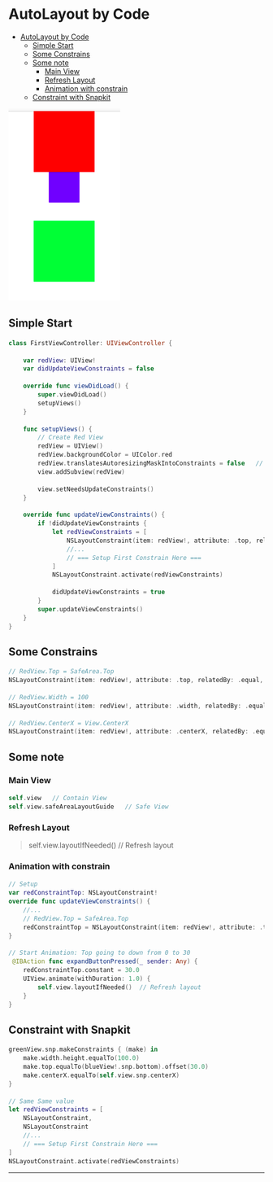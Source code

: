 # AutoLayout by Code

- [AutoLayout by Code](#AutoLayout-by-Code)
  - [Simple Start](#Simple-Start)
  - [Some Constrains](#Some-Constrains)
  - [Some note](#Some-note)
    - [Main View](#Main-View)
    - [Refresh Layout](#Refresh-Layout)
    - [Animation with constrain](#Animation-with-constrain)
  - [Constraint with Snapkit](#Constraint-with-Snapkit)

![abc](AutoLayout1_inteface1.png)

## Simple Start

```swift
class FirstViewController: UIViewController {

    var redView: UIView!
    var didUpdateViewConstraints = false

    override func viewDidLoad() {
        super.viewDidLoad()
        setupViews()
    }

    func setupViews() {
        // Create Red View
        redView = UIView()
        redView.backgroundColor = UIColor.red
        redView.translatesAutoresizingMaskIntoConstraints = false   // apply AutoLayout, using when create View by code
        view.addSubview(redView)

        view.setNeedsUpdateConstraints()
    }

    override func updateViewConstraints() {
        if !didUpdateViewConstraints {
            let redViewConstraints = [
                NSLayoutConstraint(item: redView!, attribute: .top, relatedBy: .equal, toItem: view.safeAreaLayoutGuide, attribute: .top, multiplier: 1.0, constant: 0),
                //...
                // === Setup First Constrain Here ===
            ]
            NSLayoutConstraint.activate(redViewConstraints)

            didUpdateViewConstraints = true
        }
        super.updateViewConstraints()
    }
}
```

## Some Constrains

```swift
// RedView.Top = SafeArea.Top
NSLayoutConstraint(item: redView!, attribute: .top, relatedBy: .equal, toItem: view.safeAreaLayoutGuide, attribute: .top, multiplier: 1.0, constant: 0)

// RedView.Width = 100
NSLayoutConstraint(item: redView!, attribute: .width, relatedBy: .equal, toItem: nil, attribute: .notAnAttribute, multiplier: 1.0, constant: 100.0)

// RedView.CenterX = View.CenterX
NSLayoutConstraint(item: redView!, attribute: .centerX, relatedBy: .equal, toItem: view, attribute: .centerX, multiplier: 1.0, constant: 0)
```

## Some note

### Main View

```swift
self.view   // Contain View
self.view.safeAreaLayoutGuide   // Safe View
```

### Refresh Layout

>self.view.layoutIfNeeded()  // Refresh layout

### Animation with constrain

```swift
// Setup
var redConstraintTop: NSLayoutConstraint!
override func updateViewConstraints() {
    //...
    // RedView.Top = SafeArea.Top
    redConstraintTop = NSLayoutConstraint(item: redView!, attribute: .top, relatedBy: .equal, toItem: view.safeAreaLayoutGuide, attribute: .top, multiplier: 1.0, constant: 0)
}

// Start Animation: Top going to down from 0 to 30
 @IBAction func expandButtonPressed(_ sender: Any) {
    redConstraintTop.constant = 30.0
    UIView.animate(withDuration: 1.0) {
        self.view.layoutIfNeeded()  // Refresh layout
    }
}
```

## Constraint with Snapkit

```swift
greenView.snp.makeConstraints { (make) in
    make.width.height.equalTo(100.0)
    make.top.equalTo(blueView!.snp.bottom).offset(30.0)
    make.centerX.equalTo(self.view.snp.centerX)
}

// Same Same value
let redViewConstraints = [
    NSLayoutConstraint,
    NSLayoutConstraint
    //...
    // === Setup First Constrain Here ===
]
NSLayoutConstraint.activate(redViewConstraints)
```

---
